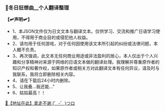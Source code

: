### 🥵冬日狂想曲__个人翻译整理

**【🛩声明🛩】**

- 1、本JSON文件仅为日文文本与翻译文本。仅供学习、交流和推广日语学习使用，不得用于商业目的或侵犯他人权益。
- 2、请勿用于任何游戏，对于任何因使用该文本所引起的纠纷或法律问题，本人概不负责。
- 3、再次强调，此文本无任何商业用途或非法盈利的居心，本人仅出于个人兴趣和分享精神对来源于网络的日语文本做的翻译处理。我理解并尊重原作者的知识产权和著作权，如果原作者或相关方对此翻译文本有任何异议，请及时与我联系，我将立即删除相关内容。
- 4、请在下载后24小时内删除。
- 5、让我叠...我还能..."
- 6、姑姑最高！！

[🚀【地址在此】拿走不谢 (゜-゜)つロ](https://github.com/hiroxama/DRKXQHH/releases)
